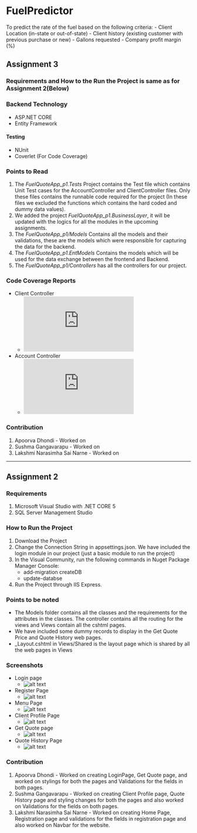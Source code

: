 # FuelPredictor
To predict the rate of the fuel based on the following criteria: - Client Location (in-state or out-of-state) - Client history (existing customer with previous purchase or new) - Gallons requested - Company profit margin (%)

## Assignment 3

### Requirements and How to the Run the Project is same as for Assignment 2(Below)

### Backend Technology
* ASP.NET CORE
* Entity Framework
#### Testing
* NUnit
* Coverlet (For Code Coverage)

### Points to Read
1. The *FuelQuoteApp_p1.Tests* Project contains the Test file which contains Unit Test cases for the AccountController and ClientController files. Only these files contains the runnable code required for the project (In these files we excluded the functions which contains the hard coded and dummy data values).
2. We added the project *FuelQuoteApp_p1.BusinessLayer*, it will be updated with the logics for all the modules in the upcoming assignments.
3. The *FuelQuoteApp_p1/Models* Contains all the models and their validations, these are the models which were responsible for capturing the data for the backend.
4. The *FuelQuoteApp_p1.EntModels* Contains the models which will be used for the data exchange between the frontend and Backend.
5. The *FuelQuoteApp_p1/Controllers* has all the controllers for our project.


### Code Coverage Reports
* Client Controller
   * ![alt text](https://github.com/sainarne15/Return_Order_Management/files/9079900/client_control_code_coverage.pdf)
* Account Controller
   * ![alt text](https://github.com/sainarne15/Return_Order_Management/files/9079904/account_Controller_code_coverage.pdf)

### Contribution
1. Apoorva Dhondi - Worked on 
2. Sushma Gangavarapu - Worked on 
3. Lakshmi Narasimha Sai Narne - Worked on 


-----------------------------------------------------------------------------------------------------------------------------------------------------------------------

## Assignment 2

### Requirements
1. Microsoft Visual Studio with .NET CORE 5
2. SQL Server Management Studio



### How to Run the Project
1. Download the Project 
2. Change the Connection String in appsettings.json. We have included the login module in our project (just a basic module to run the project)
3. In the Visual Community, run the following commands in Nuget Package Manager Console:
    * add-migration createDB
    * update-databse
4. Run the Project through IIS Express.
    
### Points to be noted
* The Models folder contains all the classes and the requirements for the attributes in the classes. The controller contains all the routing for the views and Views contain all the cshtml pages.
* We have included some dummy records to display in the Get Quote Price and Quote History web pages.
*  _Layout.cshtml in Views/Shared is the layout page which is shared by all the web pages in Views


### Screenshots
* Login page
  * ![alt text](https://user-images.githubusercontent.com/42679257/175847183-dadcfbcc-be24-4caf-a778-8fb0456ef45c.PNG)
* Register Page
  * ![alt text](https://user-images.githubusercontent.com/42679257/175847373-5c6cdbdf-744e-4289-822f-9608f1c77948.PNG)
* Menu Page
  * ![alt text](https://user-images.githubusercontent.com/42679257/175847422-9676b0fe-c92c-4539-9dc4-a2bbed782a41.PNG)
* Client Profile Page
  * ![alt text](https://user-images.githubusercontent.com/42679257/175847459-08fe9d06-79bf-41a7-a373-ff392e6bd6da.PNG)
* Get Quote page
  * ![alt text](https://user-images.githubusercontent.com/42679257/175847511-5a517eee-0084-4905-82dc-5859d1169e36.PNG)
* Quote History Page
  * ![alt text](https://user-images.githubusercontent.com/42679257/175847549-3a3e3ea8-fb86-4fad-99ca-9130313312ac.PNG)


### Contribution
1. Apoorva Dhondi - Worked on creating LoginPage, Get Quote page, and worked on stylings for both the pages and Validations for the fields in both pages.
2. Sushma Gangavarapu - Worked on creating Client Profile page, Quote History page and styling changes for both the pages and also worked on Validations for the fields    on both pages.
3. Lakshmi Narasimha Sai Narne - Worked on creating Home Page, Registration page and validations for the fields in registration page and also worked on Navbar for the    website.  


